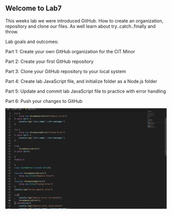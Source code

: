 ## Welcome to Lab7

This weeks lab we were introduced GitHub. How to create an organization, repository and clone our files. As well learn about try..catch..finally and throw.

Lab goals and outcomes:

Part 1: Create your own GitHub organization for the CIT Minor

Part 2: Create your first GitHub repository

Part 3: Clone your GitHub repository to your local system

Part 4: Create lab JavaScript file, and initialize folder as a Node.js folder

Part 5: Update and commit lab JavaScript file to practice with error handling

Part 6: Push your changes to GitHub

![lab7](lab7.png)

